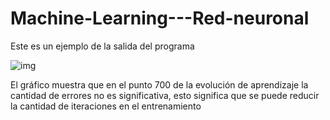 # Machine-Learning---Red-neuronal
Este es un ejemplo de la salida del programa

![img](https://user-images.githubusercontent.com/80429482/173185000-0090420e-f9d2-4164-95bb-29738c6b1ab2.png)

El gráfico muestra que en el punto 700 de la evolución de aprendizaje la cantidad de errores no es significativa, 
esto significa que se puede reducir la cantidad de iteraciones en el entrenamiento
